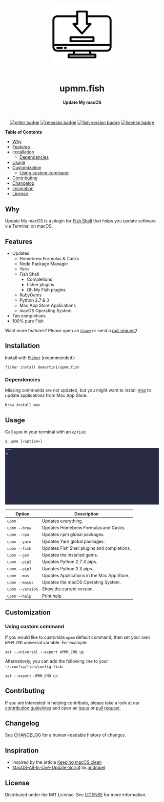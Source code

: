 <div align="center">
  <br>
  <img src="./.github/assets/logo.svg" alt="Logo" width="200">
  <br><br>

  <h1>upmm.fish</h1>
  <h4>Update My macOS</h4>
  <br>

[![gitter badge][]][gitter] [![releases badge][]][releases] [![fish version badge][]][fish shell] [![license badge][]][license]
</div>

**Table of Contents**
- [Why](#why)
- [Features](#features)
- [Installation](#installation)
  - [Dependencies](#dependencies)
- [Usage](#usage)
- [Customization](#customization)
  - [Using custom command](#using-custom-command)
- [Contributing](#contributing)
- [Changelog](#changelog)
- [Inspiration](#inspiration)
- [License](#license)

## Why

Update My macOS is a plugin for [Fish Shell][] that helps you update software via Terminal on macOS.

## Features

* Updates
  * Homebrew Formulas & Casks
  * Node Package Manager
  * Yarn
  * Fish Shell
    * Completions
    * fisher plugins
    * Oh My Fish plugins
  * RubyGems
  * Python 2.7 & 3
  * Mac App Store Applications
  * macOS Operating System
* Tab completions
* 100% pure Fish

Want more features? Please open an [issue][] or send a [pull request][]!

## Installation

Install with [Fisher][] (recommended):

```fish
fisher install demartini/upmm.fish
```

### Dependencies

Missing commands are not updated, but you might want to install [mas][] to update applications from Mac App Store.

```fish
brew install mas
```

## Usage

Call `upmm` in your terminal with an `option`:

```fish
$ upmm [<option>]
```

![demo][]

| **Option**       | **Description**                             |
|------------------|---------------------------------------------|
| `upmm`           | Updates everything.                         |
| `upmm --brew`    | Updates Homebrew Formulas and Casks.        |
| `upmm --npm`     | Updates npm global packages.                |
| `upmm --yarn`    | Updates Yarn global packages.               |
| `upmm --fish`    | Updates Fish Shell plugins and completions. |
| `upmm --gem`     | Updates the installed gems.                 |
| `upmm --pip2`    | Updates Python 2.7.X pips.                  |
| `upmm --pip3`    | Updates Python 3.X pips.                    |
| `upmm --mas`     | Updates Applications in the Mac App Store.  |
| `upmm --macos`   | Updates the macOS Operating System.         |
| `upmm --version` | Show the current version.                   |
| `upmm --help`    | Print help.                                 |

## Customization

### Using custom command

If you would like to customize `upmm` default command, then set your own `UPMM_CMD` universal variable. For example:

```fish
set --universal --export UPMM_CMD up
```

Alternatively, you can add the following line to your `~/.config/fish/config.fish`:

```fish
set --export UPMM_CMD up
```

## Contributing

If you are interested in helping contribute, please take a look at our [contribution guidelines][] and open an [issue][] or [pull request][].

## Changelog

See [CHANGELOG][] for a human-readable history of changes.

## Inspiration

* Inspired by the article [Keeping macOS clean][]
* [MacOS-All-In-One-Update-Script][] by [andmpel][]

## License

Distributed under the MIT License. See [LICENSE][] for more information.

[andmpel]: https://github.com/andmpel
[changelog]: CHANGELOG.md
[contribution guidelines]: CONTRIBUTING.md
[demo]: .github/assets/demo.svg
[fish shell]: https://fishshell.com
[fish version badge]: https://img.shields.io/badge/fish-3.1.2%2B-53AF47?colorA=252525&style=for-the-badge
[fisher]: https://github.com/jorgebucaran/fisher
[gitter badge]: https://img.shields.io/gitter/room/demartini/upmm.fish?colorA=252525&colorB=53AF47&logo=gitter&style=for-the-badge
[gitter]: https://gitter.im/demartini/upmm.fish?utm_source=badge&utm_medium=badge&utm_campaign=pr-badge
[issue]: https://github.com/demartini/upmm.fish/issues
[Keeping macOS clean]: https://medium.com/@waxzce/keeping-macos-clean-this-is-my-osx-brew-update-cli-command-6c8f12dc1731
[license badge]: https://img.shields.io/github/license/demartini/upmm.fish?colorA=252525&colorB=53AF47&style=for-the-badge
[license]: LICENSE
[MacOS-All-In-One-Update-Script]: https://github.com/andmpel/MacOS-All-In-One-Update-Script
[mas]: https://github.com/mas-cli/mas
[pull request]: https://github.com/demartini/upmm.fish/pulls
[releases badge]: https://img.shields.io/github/v/release/demartini/upmm.fish?colorA=252525&colorB=53AF47&label=Version&style=for-the-badge
[releases]: https://github.com/demartini/upmm.fish/releases
